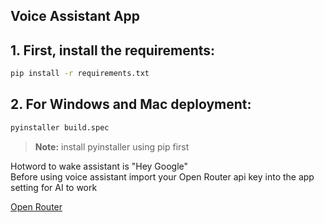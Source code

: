 ## Voice Assistant App

## 1. First, install the requirements:

```bash 
pip install -r requirements.txt
```
## 2. For Windows and Mac deployment:
```bash 
pyinstaller build.spec
```
>**Note:** install pyinstaller using pip first

<dt>Hotword to wake assistant is "Hey Google"</dt>
<dt>Before using voice assistant import your Open Router api key into the app setting for AI to work</dt>

[Open Router](https://openrouter.ai/settings/keys)

